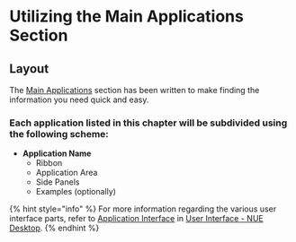 # Utilizing the Main Applications Section

## Layout

The [Main Applications](./) section has been written to make finding the information you need quick and easy. 

### Each application listed in this chapter will be subdivided using the following scheme:

* **Application Name**
  * Ribbon
  * Application Area
  * Side Panels
  * Examples \(optionally\)

{% hint style="info" %}
For more information regarding the various user interface parts, refer to [Application Interface](../untitled/application-interface.md) in [User Interface - NUE Desktop](../untitled/).
{% endhint %}


